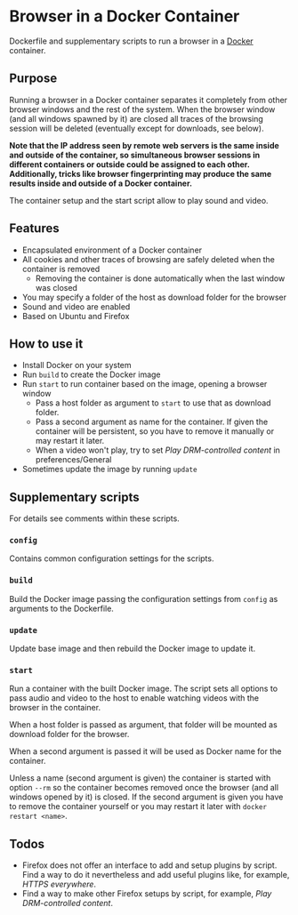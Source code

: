 # Browser in a Docker Container

Dockerfile and supplementary scripts to run a browser in a [Docker](https://www.docker.com) container.


## Purpose

Running a browser in a Docker container separates it completely from other browser windows and the rest of the system. When the browser window (and all windows spawned by it) are closed all traces of the browsing session will be deleted (eventually except for downloads, see below).

**Note that the IP address seen by remote web servers is the same inside and outside of the container, so simultaneous browser sessions in different containers or outside could be assigned to each other. Additionally, tricks like browser fingerprinting may produce the same results inside and outside of a Docker container.**

The container setup and the start script allow to play sound and video.


## Features

* Encapsulated environment of a Docker container
* All cookies and other traces of browsing are safely deleted when the container is removed
	* Removing the container is done automatically when the last window was closed
* You may specify a folder of the host as download folder for the browser
* Sound and video are enabled
* Based on Ubuntu and Firefox


## How to use it

* Install Docker on your system
* Run `build` to create the Docker image
* Run `start` to run container based on the image, opening a browser window
	* Pass a host folder as argument to `start` to use that as download folder.
	* Pass a second argument as name for the container. If given the container
	  will be persistent, so you have to remove it manually or may restart it
	  later.
	* When a video won't play, try to set _Play DRM-controlled content_ in preferences/General
* Sometimes update the image by running `update`


## Supplementary scripts

For details see comments within these scripts.


### `config`

Contains common configuration settings for the scripts.


### `build`

Build the Docker image passing the configuration settings from `config` as arguments to the Dockerfile.


### `update`

Update base image and then rebuild the Docker image to update it.


### `start`

Run a container with the built Docker image. The script sets all options to pass audio and video to the host to enable watching videos with the browser in the container.

When a host folder is passed as argument, that folder will be mounted as download folder for the browser.

When a second argument is passed it will be used as Docker name for the container.

Unless a name (second argument is given) the container is started with option `--rm` so the container becomes removed once the browser (and all windows opened by it) is closed. If the second argument is given you have to remove the container yourself or you may restart it later with `docker restart <name>`.


## Todos

- Firefox does not offer an interface to add and setup plugins by script. Find a way to do it nevertheless and add useful plugins like, for example, _HTTPS everywhere_.
- Find a way to make other Firefox setups by script, for example, _Play DRM-controlled content_.

